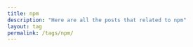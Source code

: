 ```yaml
---
title: npm
description: "Here are all the posts that related to npm"
layout: tag
permalink: /tags/npm/
---
```

